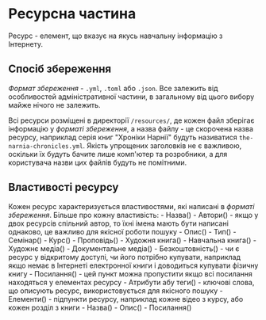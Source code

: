 # Ресурсна частина

Ресурс - елемент, що вказує на якусь навчальну інформацію з Інтернету.

## Спосіб збереження
*Формат збереження* - `.yml`, `.toml` або `.json`. Все залежить від особливостей адміністративної частини, в загальному від цього вибору майже нічого не залежить.

Всі ресурси розміщені в директорії `/resources/`, де кожен файл зберігає інформацію у *форматі збереження*, а назва файлу - це скорочена назва ресурсу, наприклад серія книг "Хроніки Нарнії" будуть називатися `the-narnia-chronicles.yml`.
Якість упрощених заголовків не є важливою, оскільки їх будуть бачите лише комп'ютер та розробники, а для користувача назви цих файлів будуть не помітними.

## Властивості ресурсу
Кожен ресурс характеризується властивостями, які написані в *форматі збереження*.
Більше про кожну властивість:
    - Назва()
    - Автори() - якщо у двох ресурсів спільний автор, то їхні імена мають бути написані однаково, це важливо для якісної роботи пошуку
    - Опис()
    - Тип()
        - Семінар()
        - Курс()
        - Проповідь()
        - Художня книга()
        - Навчальна книга()
        - Художнє медіа()
        - Документальне медіа()
    - Безкоштовність() - чи є ресурс у відкритому доступі, чи його потрібно купувати, наприклад якщо немає в Інтернеті електронної книги і доводиться купувати фізичну книгу
    - Посилання() - цей пункт можна пропустити якщо всі посилання находяться у елементах ресурсу
    - Атрибути абу теги() - ключові слова, що описують ресурс, використовується для якісного пошуку
    - Елементи() - підпункти ресурсу, наприклад кожне відео з курсу, або кожен розділ з книги
        - Назва()
        - Опис()
        - Посилання()
